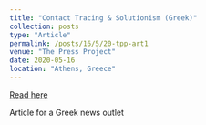 ```yaml
---
title: "Contact Tracing & Solutionism (Greek)"
collection: posts
type: "Article"
permalink: /posts/16/5/20-tpp-art1
venue: "The Press Project"
date: 2020-05-16
location: "Athens, Greece"
---
```


[Read here](https://thepressproject.gr/i-megali-exodos-ke-i-ichnilatisi/)

Article for a Greek news outlet
